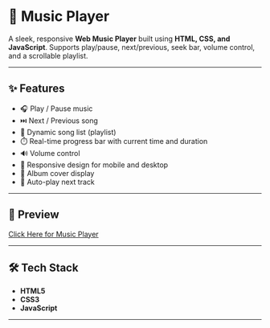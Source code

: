 # 🎵 Music Player

A sleek, responsive **Web Music Player** built using **HTML, CSS, and JavaScript**. Supports play/pause, next/previous, seek bar, volume control, and a scrollable playlist.

---

## ✨ Features

- 🎧 Play / Pause music  
- ⏭️ Next / Previous song  
- 📜 Dynamic song list (playlist)  
- ⏱️ Real-time progress bar with current time and duration  
- 🔊 Volume control  
- 📱 Responsive design for mobile and desktop  
- 📀 Album cover display  
- 🔁 Auto-play next track  

---

## 📸 Preview

[Click Here for Music Player](https://RajatJain145.github.io/CodeAlpha_Music_Player/)

---

## 🛠️ Tech Stack

- **HTML5**
- **CSS3**
- **JavaScript**

---
